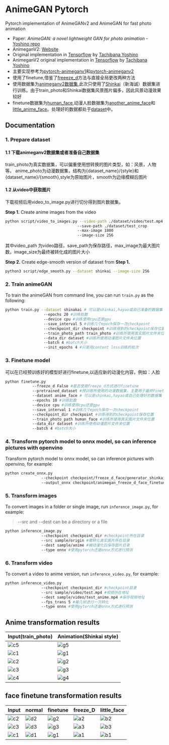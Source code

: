 # AnimeGAN Pytorch 

Pytorch implementation of AnimeGANv2 and AnimeGAN for fast photo animation

* Paper: *AnimeGAN: a novel lightweight GAN for photo animation* - [Yoshino repo](https://github.com/TachibanaYoshino/AnimeGAN/blob/master/doc/Chen2020_Chapter_AnimeGAN.pdf)
* AnimeganV2: [Website](https://tachibanayoshino.github.io/AnimeGANv2/)
* Original implementation in [Tensorflow](https://github.com/TachibanaYoshino/AnimeGAN) by [Tachibana Yoshino](https://github.com/TachibanaYoshino)
* AnimeganV2 original implementation in [Tensorflow](https://github.com/TachibanaYoshino/AnimeGAN) by [Tachibana Yoshino](https://github.com/TachibanaYoshino)
* 主要实现参考为[pytorch-animeganv1](https://github.com/ptran1203/pytorch-animeGAN)和[pytorch-animeganv2](https://github.com/wan-h/AnimeGANv2_pytorch)
* 使用了finetune,借鉴了[freeeze_d](https://github.com/sangwoomo/FreezeD)方法与直接全局更改两种方法
* 使用数据集为[animeganv2数据集](https://github.com/TachibanaYoshino/AnimeGANv2/releases),此次只使用了[Shinkai](dataset/shinkai/)（新海诚）数据集进行训练。由于train_photo和Shinkai数据集风景图片偏多，因此风景动漫效果较好
* finetune数据集为[human_face](https://www.kaggle.com/datasets/atulanandjha/lfwpeople),动漫人脸数据集为[another_anime_face](https://www.kaggle.com/datasets/scribbless/another-anime-face-dataset)和[little_anime_face](https://www.kaggle.com/datasets/splcher/animefacedataset)。处理好的数据都处于[dataset](/dataset/)中。



## Documentation

### 1. Prepare dataset

#### 1.1 下载animeganv2数据集或者准备自己数据集

train_photo为真实数据集，可以偏重使用想转换的图片类型，如：风景，人物等。
anime_photo为动漫数据集，结构为{dataset_name}/{style}和{dataset_name}/{smooth},style为原始图片，smooth为边缘模糊后图片

#### 1.2 从video中获取图片

下载视频后用video_to_image.py进行切分得到图片数据集。

**Step 1.** Create anime images from the video

```bash
python script/video_to_images.py --video-path ./dataset/video/test.mp4
                                --save-path ./dataset/test_crop
                                --max-image 1800
                                --image-size 256
```
其中video_path 为video路径，save_path为保存路径，max_image为最大图片数，image_size为最终被转化成的图片大小

**Step 2.** Create edge-smooth version of dataset from **Step 1.**

```bash
python3 script/edge_smooth.py --dataset shinkai --image-size 256
```

### 2. Train animeGAN

To train the animeGAN from command line, you can run `train.py` as the following:

```bash
python train.py --dataset shinakai # 可以是shinkai,hayao或自己准备的数据集
                 --epochs 20 #训练批数
                 --device cpu #训练使用cpu还是gpu
                 --save_interval 5 #训练几个epoch保存一次checkpoint
                 --checkpoint_dir checkpoint #训练得到的checkpoint保存位置
                 --train_photo_path train_photo #训练所使用真实图片文件夹位置
                 --data_dir dataset #训练所使用动漫图片文件夹位置
                 --batch 4 #batch大小
                 --init_epochs 4 #只是用content loss训练的批次
```
### 3. Finetune model

可以在已经预训练好的模型好进行finetune,以适应新的动漫化内容，例如：人脸

```bash
python finetune.py 
            --freeze_d False #是否使用freeze_d方式进行finetune
            --pretrained_dataset #预训练所使用的动漫数据集，主要用于最终finetune的命名
            --dataset anime_face # 可以是shinkai,hayao或自己处理好的数据集
            --epochs 10 #训练批数
            --device cpu #训练使用cpu还是gpu
            --save_interval 1 #训练几个epoch保存一次checkpoint
            --checkpoint_dir checkpoint #训练得到的checkpoint保存位置
            --train_photo_path human_face #训练所使用真实图片文件夹位置
            --data_dir dataset #训练所使用动漫图片文件夹位置
            --batch 4 #batch大小
```
### 4. Transform pytorch model to onnx model, so can inference pictures with openvino

Transform pytorch model to onnx model, so can inference pictures with openvino, for example:

```bash
python create_onnx.py 
                --checkpoint checkpoint/freeze_d_face/generator_shinkai_train_24_finetune_10.pth 
                --output_onnx checkpoint/animegan_freeze_d_face_finetune.onnx
```
### 5. Transform images

To convert images in a folder or single image, run `inference_image.py`, for example:

> --src and --dest can be a directory or a file

```bash
python inference_image.py 
                --checkpoint checkpoint_dir #checkpoint所在目录
                --src sample/origin #需转化真实图片所在目录
                --dest sample/anime #被动漫化后保存图片目录
                --type onnx #使用pytorch还是onnx方式进行预测
```

### 6. Transform video

To convert a video to anime version, run `inference_video.py`, for example:

```bash
python inference_video.py 
                --checkpoint checkpoint_dir #checkpoint目录
                --src sample/video/test.mp4 #视频所在地址
                --dest sample/video/test_anime.mp4 #保存视频地址
                --fps_trans 5 #每几帧进行一次转化
                --type onnx #使用pytorch还是onnx方式进行预测
```


## Anime transformation results

| Input(train_photo)| Animation(Shinkai style) |
|--|--|
|![c5](./sample/origin/fudan.jpg)|![g5](./sample/anime/fudan_anime.jpg)|
|![c1](./sample/origin/city.jpg)|![g1](./sample/anime/city_anime.jpg)|
|![c2](./sample/origin/mountain.jpg)|![g2](./sample/anime/mountain_anime.jpg)|
|![c3](./sample/origin/face.jpg)|![g3](./sample/anime/face_anime.jpg)|
|![c4](./sample/origin/train.jpg)|![g4](./sample/anime/train_anime.jpg)|

## face finetune transformation results

|Input |normal| finetune|freeze_D |little_face |
|--|--|--|--|--|
|![c2](./sample/face/2.jpg)|![d2](./sample/anime_face/normal/2_anime.jpg)|![g2](./sample/anime_face/finetune/2_anime.jpg)|![a2](./sample/anime_face/freeze_d_finetune/2_anime.jpg)|![b2](./sample/anime_face/little_animeface_finetune/2_anime.jpg)|
|![c3](./sample/face/1.jpg)|![d3](./sample/anime_face/normal/1_anime.jpg)|![g3](./sample/anime_face/finetune/1_anime.jpg)|![a3](./sample/anime_face/freeze_d_finetune/1_anime.jpg)|![b3](./sample/anime_face/little_animeface_finetune/1_anime.jpg)|
|![c1](./sample/face/4.jpg)|![d1](./sample/anime_face/normal/4_anime.jpg)|![g1](./sample/anime_face/finetune/4_anime.jpg)|![a1](./sample/anime_face/freeze_d_finetune/4_anime.jpg)|![b1](./sample/anime_face/little_animeface_finetune/4_anime.jpg)|

